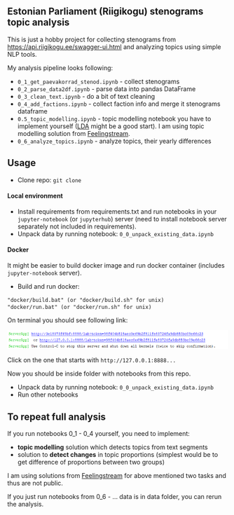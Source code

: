 ## Estonian Parliament (Riigikogu) stenograms topic analysis

This is just a hobby project for collecting stenograms from 
https://api.riigikogu.ee/swagger-ui.html and analyzing topics using simple NLP tools. 

My analysis pipeline looks following:
- `0_1_get_paevakorrad_stenod.ipynb` - collect stenograms
- `0_2_parse_data2df.ipynb` - parse data into pandas DataFrame
- `0_3_clean_text.ipynb` - do a bit of text cleaning
- `0_4_add_factions.ipynb` - collect faction info and merge 
 it stenograms dataframe
- `0.5_topic_modelling.ipynb` - topic modelling notebook you have to 
implement yourself ([LDA](https://radimrehurek.com/gensim/models/ldamodel.html) might be
 a good start).
I am using topic modelling solution from 
[Feelingstream](https://www.feelingstream.com/). 
- `0_6_analyze_topics.ipynb` - analyze topics, their yearly differences


## Usage
- Clone repo: `git clone `

#### Local environment
- Install requirements from requirements.txt and run notebooks 
in your `jupyter-notebook` (or `jupyterhub`) server (need to install 
notebook server separately not included in requirements).
- Unpack data by running notebook: `0_0_unpack_existing_data.ipynb`


#### Docker 
It might be easier to build docker image and run docker container (includes `jupyter-notebook` server).

- Build and run docker:
<pre><code>"docker/build.bat" (or "docker/build.sh" for unix) 
"docker/run.bat" (or "docker/run.sh" for unix)</code></pre>
 On terminal you should see following link: 

 ![](images/server.png)

Click on the one that starts with `http://127.0.0.1:8888...` 
  
Now you should be inside folder with notebooks from this repo.

- Unpack data by running notebook: `0_0_unpack_existing_data.ipynb`
- Run other notebooks

## To repeat full analysis

If you run notebooks 0_1 - 0_4 yourself, you need to implement:
 
 - **topic modelling** solution which detects topics from text segments
 - solution to **detect changes** in topic proportions 
 (simplest would be to get difference of proportions between two groups)

I am using solutions from [Feelingstream](https://www.feelingstream.com/) 
for above mentioned two tasks and thus are not public.

If you just run notebooks from 0_6 - ... 
data is in data folder, you can rerun the analysis.
